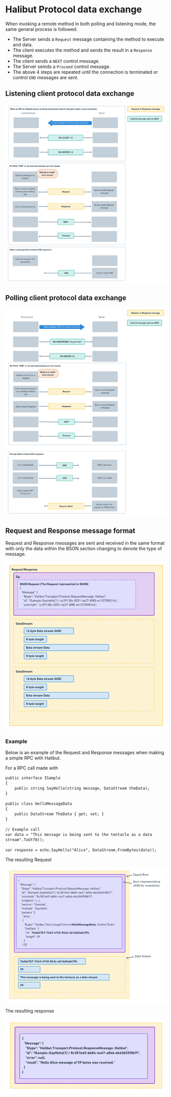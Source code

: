 # Halibut Protocol data exchange

When invoking a remote method in both polling and listening mode, the same general process is followed:

 - The Server sends a `Request` message containing the method to execute and data.
 - The client executes the method and sends the result in a `Response` message.
 - The client sends a `NEXT` control message.
 - The Server semds a `Proceed` control message.
 - The above 4 steps are repeated until the connection is terminated or control `END` messages are sent.


## Listening client protocol data exchange

![Listening client protocol data exchange](images/listeningprotocoldata.png)

## Polling client protocol data exchange

![Polling client protocol data exchange](images/pollingprotocoldata.png)

## Request and Response message format

Request and Response messages are sent and received in the same format with only the data within the BSON section changing to denote the type of message.

![Request/Response message format](images/message-format.png)


### Example 

Below is an example of the Request and Response messages when making a simple RPC with Halibut.

For a RPC call made with
```
public interface ISample
{
    public string SayHello(string message, DataStream theData);
}

public class HelloMessageData
{
    public DataStream TheData { get; set; }
}

// Example call
var data = "This message is being sent to the tentacle as a data stream".ToUtf8();

var response = echo.SayHello("Alice", DataStream.FromBytes(data));
```

The resulting Request

![Example request](images/example-request.png)

The resulting response

![Example response](images/example-response.png)